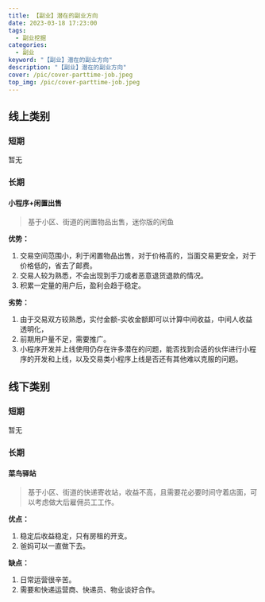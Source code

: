```yaml
---
title: 【副业】潜在的副业方向
date: 2023-03-18 17:23:00
tags: 
  - 副业挖掘
categories: 
  - 副业
keyword: "【副业】潜在的副业方向"
description: "【副业】潜在的副业方向"
cover: /pic/cover-parttime-job.jpeg
top_img: /pic/cover-parttime-job.jpeg
---
```


## 线上类别

### 短期

暂无

### 长期

#### 小程序+闲置出售
> 基于小区、街道的闲置物品出售，迷你版的闲鱼

**优势：**

1. 交易空间范围小，利于闲置物品出售，对于价格高的，当面交易更安全，对于价格低的，省去了邮费。
2. 交易人较为熟悉，不会出现到手刀或者恶意退货退款的情况。
3. 积累一定量的用户后，盈利会趋于稳定。


**劣势：**

1. 由于交易双方较熟悉，实付金额-实收金额即可以计算中间收益，中间人收益透明化，
2. 前期用户量不足，需要推广。
3. 小程序开发并上线使用仍存在许多潜在的问题，能否找到合适的伙伴进行小程序的开发和上线，以及交易类小程序上线是否还有其他难以克服的问题。

## 线下类别

### 短期

暂无

### 长期

#### 菜鸟驿站
> 基于小区、街道的快递寄收站，收益不高，且需要花必要时间守着店面，可以考虑做大后雇佣员工工作。

**优点：**

1. 稳定后收益稳定，只有房租的开支。
2. 爸妈可以一直做下去。

**缺点：**

1. 日常运营很辛苦。
2. 需要和快递运营商、快递员、物业谈好合作。